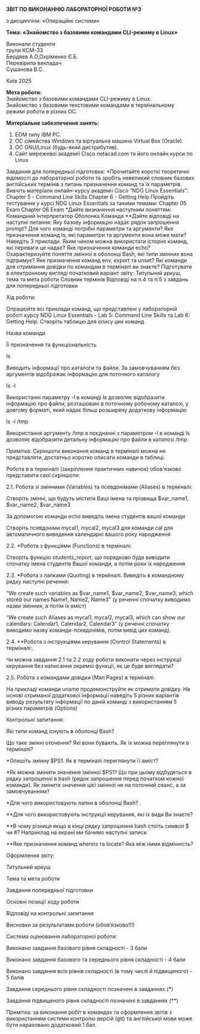 **ЗВІТ ПО ВИКОНАННЮ ЛАБОРАТОРНОЇ РОБОТИ №3**

з дисципліни: «Операційні системи»

**Тема: «Знайомство з базовими командами CLI-режиму в Linux»**

Виконали студенти  
групи КСМ-33   
Бердяєв А.О,Охріменко Є.Б.   
Перевірила викладач  
Сушанова В.С. 

Київ 2025

**Мета роботи:**   
Знайомство з базовими командами CLI-режиму в Linux.  
Знайомство з базовими текстовими командами в термінальному режимі роботи в різних ОС.  

**Матеріальне забезпечення занять:**
1. ЕОМ типу IBM PC.
2. ОС сімейства Windows та віртуальна машина Virtual Box (Oracle).
3. ОС GNU/Linux (будь-який дистрибутив).
4. Сайт мережевої академії Cisco netacad.com та його онлайн курси по Linux

Завдання для попередньої підготовки:
*Прочитайте короткі теоретичні відомості до лабораторної роботи та зробіть невеликий словник базових англійських термінів з питань призначення команд та їх параметрів.
Вивчіть матеріали онлайн-курсу академії Cisco “NDG Linux Essentials”:
Chapter 5 - Command Line Skills
Chapter 6 - Getting Help
Пройдіть тестування у курсі NDG Linux Essentials за такими темами:
Chapter 05 Exam
Chapter 06 Exam
*Дайте визначення наступним поняттям:
Командний інтерпретатор
Оболонка
Команда
**Дайте відповіді на наступні питання:
Яку базову інформацію надає рядок запрошення prompt?
Для чого команді потрібні параметри та аргументи?
Яке призначення команд ls, які параметри та аргументи вона може мати? Наведіть 3 приклади. 
Яким чином можна використати історію команд, які переваги це надає?
Яке призначення команди echo?
Охарактеризуйте поняття змінної в оболонці Bash, які типи змінних вона підтримує? 
Яке призначення команд env, export та unset?
Які команди для отримання довідки по командам в терміналі ви знаєте?
Підготувати в електронному вигляді початковий варіант звіту:
Титульний аркуш, тема та мета роботи
Словник термінів
Відповіді на п.4 та п.5 з завдань для попередньої підготовки


Хід роботи:

Опрацюйте всі приклади команд, що представлені у лабораторній роботі курсу NDG Linux Essentials - Lab 5: Command Line Skills та Lab 6: Getting Help. Створіть таблицю для опису цих команд 

Назва команди

Її призначення та функціональність

ls

Виводить інформації про каталоги та файли. За замовчуванням без аргументів відображає інформацію для поточного каталогу

ls -l

Використанні параметру -l в команді ls дозволяє відобразити інформацію про файли, розташовані в поточному робочому каталозі, у довгому форматі, який надає більш розширену додаткову інформацію 

ls -l /tmp

Використання аргументу /tmp в поєднанні з параметром -l в команді ls дозволяє відобразити детальну інформацію про файли в каталозі /tmp.













Примітка: Скріншоти виконання команд в терміналі можна не представляти, достатньо коротко описати команди в таблиці.

Робота в в терміналі (закріплення практичних навичок) обов'язково представити свої скріншоти:

2.1. Робота зі змінними (Variables) та псевдонімами (Aliases) в терміналі:

Створіть змінні, що будуть містити Ваші імена та прізвища $var_name1, $var_name2, $var_name3

За допомогою команди echo виведіть імена студентів вашої команди

Створіть псевдоніми mycal1, mycal2, mycal3 для команди cal для автоматичного виведення календарю вашого року народження

2.2. *Робота з функціями (Functions) в терміналі:

Створіть функцію students_report, що порядково буде виводити спочатку імена студентів Вашої команди, а потім роки їх народження  

2.3. *Робота з лапками (Quoting) в терміналі. Виведіть в командному рядку наступні речення:

“We create such variables as $var_name1, $var_name2, $var_name3, which stored our names Name1, Name2, Name3” (у реченні спочатку виводимо назви змінних, а потім їх вміст)

“We create such Aliases as mycal1, mycal2, mycal3, which can show our calendars: Calendar1, Calendar2, Calendar3”  (у реченні спочатку виводимо назву команди-псевдонімів, потім вивід цих команд).

2.4. **Робота з інструкціями керування (Control Statements) в терміналі:.

Чи можна завдання 2.1 та 2.2 ходу роботи виконати через інструкції керування без написання окремої функції, як це буде виглядати?

2.5. Робота з командами довідки (Man Pages) в терміналі:

На прикладі команди uname продемонструйте як отримати довідку. На основі отриманої додаткової інформації наведіть 5 різних варіантів виводу результату інформації по даній команді з використанням 5 різних параметрів (Options)
 
Контрольні запитання:

Які типи команд існують в оболонці Bash?

Що таке змінні оточення? Які вони бувають. Як їх можна переглянути в терміналі?

*Опишіть змінну $PS1. Як в терміналі переглянути її вміст?

*Як можна змінити значення змінної $PS1? Що при цьому відбудеться в рядку запрошенні в bash (рядок запрошення перед початком кожної команди). Як змінити значення цієї змінної не на поточний сеанс, а за замовчуванням?

*Для чого використовують лапки в оболонці Bash? . 

**Для чого використовують інструкції керування, які їх види Ви знаєте?

**В чому різниця якщо в кінці рядку запрошення bash стоїть символ $ чи #? Наприклад на екрані ми бачимо наступні записи


**Яке призначення команд whereis та locate? Яка між ними відмінність?

Оформлення звіту:

Титульний аркуш

Тема та мета роботи

Завдання попередньої підготовки

Основні позиції ходу роботи

Відповіді на контрольні запитання

Висновки за результатами роботи (обов’язково!!!)

Система оцінювання лабораторної роботи:

Виконано завдання базового рівня складності - 3 бали

Виконано завдання базового та середнього рівня складності - 4 бали 

Виконано завдання всіх рівнів складності (в тому числі й підвищеного) - 5 балів

Завдання середнього рівня складності позначені в завданнях (*)

Завдання підвищеного рівня складності позначені в завданнях (**)


Примітка: за виконання робіт в командах та оформлення звітів з використанням системи контролю версій (git) та англійської мови може бути нараховано додатковий 1 бал.

